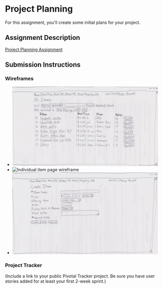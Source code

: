 # Project Planning
For this assignment, you'll create some initial plans for your project.

## Assignment Description
[Project Planning Assignment](https://education.launchcode.org/liftoff/assignments/planning/)

## Submission Instructions

### Wireframes

* ![All Items page wireframe](/P3-Project_Planning/001.jpg)
* ![Individual item page wireframe](liftoff-assignments/P3-Project_Planning/002.jpg)
* ![Create new item page wireframe](/P3-Project_Planning/003.jpg)

### Project Tracker

(Include a link to your public Pivotal Tracker project. Be sure you have user stories added for at least your first 2-week sprint.)
